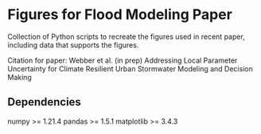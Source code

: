 # Figures for Flood Modeling Paper
Collection of Python scripts to recreate the figures used in recent paper, including data that supports the figures.

Citation for paper: Webber et al. (in prep) Addressing Local Parameter Uncertainty for Climate Resilient Urban Stormwater Modeling and Decision Making

## Dependencies
numpy >= 1.21.4
pandas >= 1.5.1
matplotlib >= 3.4.3
